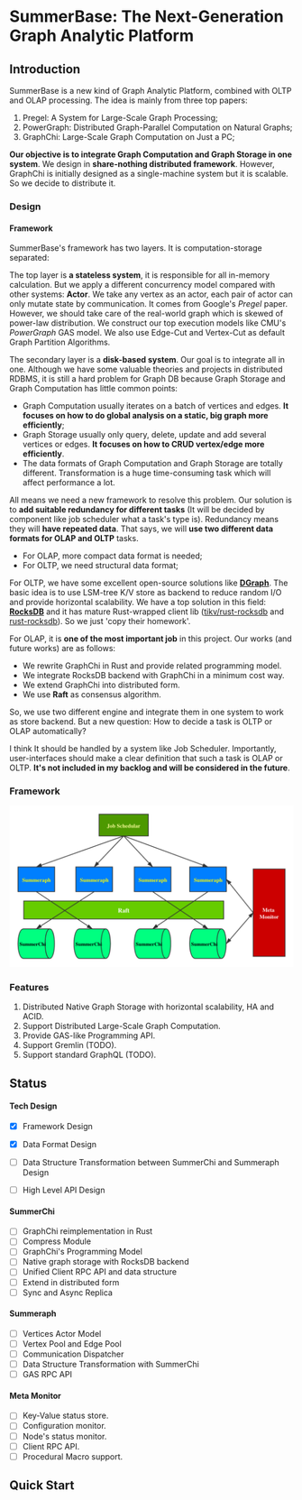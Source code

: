 # SummerBase: The Next-Generation Graph Analytic Platform
## Introduction

SummerBase is a new kind of Graph Analytic Platform, combined with OLTP and OLAP processing. The idea is mainly from three top papers:

1. Pregel: A System for Large-Scale Graph Processing;
2. PowerGraph: Distributed Graph-Parallel Computation on Natural Graphs;
3. GraphChi:  Large-Scale Graph Computation on Just a PC;

**Our objective is to integrate Graph Computation and Graph Storage in one system**. We design in **share-nothing distributed framework**. However, GraphChi is initially designed as a single-machine system but it is scalable. So we decide to distribute it. 

### Design

#### Framework

SummerBase's framework has two layers. It is computation-storage separated:  

The top layer is **a stateless system**, it is responsible for all in-memory calculation. But we apply a different concurrency model compared with other systems: **Actor**. We take any vertex as an actor, each pair of actor can only mutate state by communication. It comes from Google's *Pregel* paper. However, we should take care of the real-world graph which is skewed of power-law distribution. We construct our top execution models like CMU's *PowerGraph* GAS model. We also use Edge-Cut and Vertex-Cut as default Graph Partition Algorithms.

The secondary layer is a **disk-based system**. Our goal is to integrate all in one. Although we have some valuable theories and projects in distributed RDBMS, it is still a hard problem for Graph DB because Graph Storage and Graph Computation has little common points: 

* Graph Computation usually iterates on a batch of vertices and edges. **It focuses on how to do global analysis on a static, big graph more efficiently**;
* Graph Storage usually only query, delete, update and add several vertices or edges. **It focuses on how to CRUD vertex/edge more efficiently**.
* The data formats of Graph Computation and Graph Storage are totally different. Transformation is a huge time-consuming task which will affect performance a lot. 

All means we need a new framework to resolve this problem. Our solution is to **add suitable redundancy for different tasks** (It will be decided by component like job scheduler what a task's type is). Redundancy means they will **have repeated data**. That says, we will **use two different data formats for OLAP and OLTP** tasks. 

* For OLAP, more compact data format is needed;
* For OLTP, we need structural data format;

For OLTP, we have some excellent open-source solutions like [**DGraph**](https://github.com/dgraph-io/dgraph). The basic idea is to use LSM-tree K/V store as backend to reduce random I/O and provide horizontal scalability. We have a top solution in this field: [**RocksDB**](https://github.com/facebook/rocksdb/) and it has mature Rust-wrapped client lib ([tikv/rust-rocksdb](https://github.com/tikv/rust-rocksdb) and [rust-rocksdb](https://github.com/rust-rocksdb/rust-rocksdb)). So we just 'copy their homework'. 

For OLAP, it is **one of the most important job** in this project. Our works (and future works) are as follows:

* We rewrite GraphChi in Rust and provide related programming model.
* We integrate RocksDB backend with GraphChi in a minimum cost way.
* We extend GraphChi into distributed form.
* We use **Raft** as consensus algorithm.

So, we use two different engine and integrate them in one system to work as store backend. But a new question: How to decide a task is OLTP or OLAP automatically?

I think It should be handled by a system like Job Scheduler. Importantly, user-interfaces should make a clear definition that such a task is OLAP or OLTP. **It's not included in my backlog and will be considered in the future**. 

### Framework

![SummerBase](SummerBase_Framework.jpg)

### Features

1. Distributed Native Graph Storage with horizontal scalability, HA and ACID. 
2. Support Distributed Large-Scale Graph Computation.
3. Provide GAS-like Programming API.
4. Support Gremlin (TODO).  
5. Support standard GraphQL (TODO).  

## Status

#### Tech Design

- [x] Framework Design

- [x] Data Format Design

- [ ] Data Structure Transformation between SummerChi and Summeraph Design

- [ ] High Level API Design

#### SummerChi

- [ ] GraphChi reimplementation in Rust
- [ ] Compress Module
- [ ] GraphChi's Programming Model
- [ ] Native graph storage with RocksDB backend
- [ ] Unified Client RPC API and data structure
- [ ] Extend in distributed form
- [ ] Sync and Async Replica

#### Summeraph

- [ ] Vertices Actor Model
- [ ] Vertex Pool and Edge Pool
- [ ] Communication Dispatcher
- [ ] Data Structure Transformation with SummerChi
- [ ] GAS RPC API

#### Meta Monitor

- [ ] Key-Value status store.
- [ ] Configuration monitor.
- [ ] Node's status monitor.
- [ ] Client RPC API. 
- [ ] Procedural Macro support.

## Quick Start





